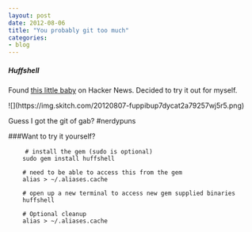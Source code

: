 ```yaml
---
layout: post
date: 2012-08-06
title: "You probably git too much"
categories: 
- blog
---
```

<h5>Huffshell</h5>
<p>Found <a href="http://paulmckellar.com/huffshell/">this little baby</a> on Hacker News. Decided to try it out for myself.</p>
![](https://img.skitch.com/20120807-fuppibup7dycat2a79257wj5r5.png)

<p>Guess I got the git of gab? #nerdypuns</p>

###Want to try it yourself?

<pre land="script">
    <code># install the gem (sudo is optional)
    sudo gem install huffshell

    # need to be able to access this from the gem
    alias &gt; ~/.aliases.cache

    # open up a new terminal to access new gem supplied binaries
    huffshell

    # Optional cleanup
    alias &gt; ~/.aliases.cache
    </code>
</pre>